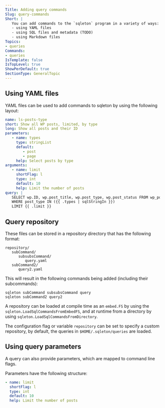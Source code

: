 ```yaml
---
Title: Adding query commands
Slug: query-commands
Short: |
   You can add commands to the `sqleton` program in a variety of ways:
   - using YAML files 
   - using SQL files and metadata (TODO)
   - using Markdown files
Topics:
- queries
Commands:
- queries
IsTemplate: false
IsTopLevel: true
ShowPerDefault: true
SectionType: GeneralTopic
---
```


## Using YAML files

YAML files can be used to add commands to sqleton by using the following layout:

```yaml
name: ls-posts-type
short: Show all WP posts, limited, by type
long: Show all posts and their ID
parameters:
   - name: types
     type: stringList
     default:
        - post
        - page
     help: Select posts by type
arguments:
   - name: limit
     shortFlag: l
     type: int
     default: 10
     help: Limit the number of posts
query: |
   SELECT wp.ID, wp.post_title, wp.post_type, wp.post_status FROM wp_posts wp
   WHERE post_type IN ({{ .types | sqlStringIn }})
   LIMIT {{ .limit }}
```

## Query repository

These files can be stored in a repository directory that has the following format:

``` 
repository/
   subCommand/
      subsubsCommand/
         query.yaml
   subCommand2/
      query2.yaml
```

This will result in the following commands being added (including their subcommands):

```
sqleton subCommand subsubsCommand query
sqleton subCommand2 query2
```

A repository can be loaded at compile time as an `embed.FS` by using the
`sqleton.LoadSqlCommandsFromEmbedFS`, and at runtime from a directory by using
`sqleton.LoadSqlCommandsFromDirectory`.

The configuration flag or variable `repository` can be set to specify a custom
repository, by default, the queries in `$HOME/.sqleton/queries` are loaded.

## Using query parameters

A query can also provide parameters, which are mapped to command line flags.

Parameters have the following structure:

```yaml
- name: limit
  shortFlag: l
  type: int
  default: 10
  help: Limit the number of posts
```

